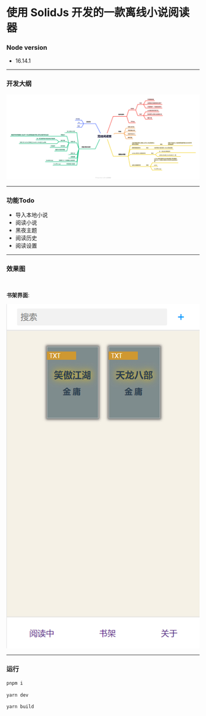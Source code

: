 # 使用 SolidJs 开发的一款离线小说阅读器


### Node version

- 16.14.1

---


### 开发大纲

![离线阅读器开发指南](./%E7%A6%BB%E7%BA%BF%E9%98%85%E8%AF%BB%E5%99%A8.png)


---

### 功能Todo

- 导入本地小说
- 阅读小说
- 黑夜主题
- 阅读历史
- 阅读设置

---

### 效果图

<br/>

**书架界面**:

![主页](./docs/images/bookpage.jpg)

---


### 运行

```sh
pnpm i
```


```sh
yarn dev
```


```sh
yarn build
```


